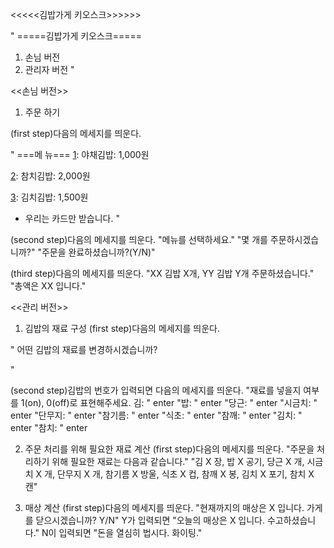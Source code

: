<<<<<김밥가게 키오스크>>>>>>

"
=====김밥가게 키오스크=====
1. 손님 버전
2. 관리자 버전
"

<<손님 버전>>
1. 주문 하기

(first step)다음의 메세지를 띄운다.

"
    ===메 뉴===
[1]: 야채김밥: 1,000원

[2]: 참치김밥: 2,000원

[3]: 김치김밥: 1,500원

   * 우리는 카드만 받습니다.
                     "
                     
                     
(second step)다음의 메세지를 띄운다.
"메뉴를 선택하세요."
"몇 개를 주문하시겠습니까?"
"주문을 완료하셨습니까?(Y/N)"


(third step)다음의 메세지를 띄운다.
"XX 김밥 X개, YY 김밥 Y개 주문하셨습니다."
"총액은 XX 입니다."


<<관리 버전>>

1. 김밥의 재료 구성
(first step)다음의 메세지를 띄운다.

"
어떤 김밥의 재료를 변경하시겠습니까?
 
[1]: 야채김밥

[2]: 참치김밥

[3]: 김치김밥
"

(second step)김밥의 번호가 입력되면 다음의 메세지를 띄운다.
"재료를 넣을지 여부를 1(on), 0(off)로 표현해주세요.
김: " enter
"밥: " enter
"당근: " enter
"시금치: " enter
"단무지: " enter
"참기름: " enter
"식초: " enter
"참깨: " enter
"김치: " enter
"참치: " enter
   
2. 주문 처리를 위해 필요한 재료 계산
(first step)다음의 메세지를 띄운다.
"주문을 처리하기 위해 필요한 재료는 다음과 같습니다."
"김 X 장, 밥 X 공기, 당근 X 개, 시금치 X 개, 단무지 X 개, 참기름 X 방울, 식초 X 컵, 참깨 X 봉, 김치 X 포기, 참치 X 캔" 

3. 매상 계산
(first step)다음의 메세지를 띄운다.
"현재까지의 매상은 X 입니다. 가게를 닫으시겠습니까? Y/N"
Y가 입력되면 "오늘의 매상은 X 입니다. 수고하셨습니다."
N이 입력되면 "돈을 열심히 법시다. 화이팅."
